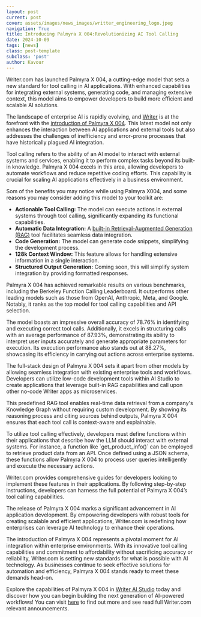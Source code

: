 ```yaml
---
layout: post
current: post
cover: assets/images/news_images/writter_engineering_logo.jpeg
navigation: True
title: Introducing Palmyra X 004:Revolutionizing AI Tool Calling
date: 2024-10-09
tags: [news]
class: post-template
subclass: 'post'
author: Kavour
---
```


<p> Writer.com has launched Palmyra X 004, a cutting-edge model that sets a new standard for tool calling in AI applications. With enhanced capabilities for integrating external systems, generating code, and managing extensive context, this model aims to empower developers to build more efficient and scalable AI solutions.</p>

<p>The landscape of enterprise AI is rapidly evolving, and <a href='https://writer.com'>Writer</a> is at the forefront with the <a href='https://writer.com/blog/actions-with-palmyra-x-004/'>introduction of Palmyra X 004</a>. This latest model not only enhances the interaction between AI applications and external tools but also addresses the challenges of inefficiency and error-prone processes that have historically plagued AI integration.</p>

<p>Tool calling refers to the ability of an AI model to interact with external systems and services, enabling it to perform complex tasks beyond its built-in knowledge. Palmyra X 004 excels in this area, allowing developers to automate workflows and reduce repetitive coding efforts. This capability is crucial for scaling AI applications effectively in a business environment.</p>

<p> Som of the benefits you may notice while using Palmyra X004, and some reasons you may consider adding this model to your toolkit are:</p>
<ul>
    <li><strong>Actionable Tool Calling:</strong> The model can execute actions in external systems through tool calling, significantly expanding its functional capabilities.</li>
    <li><strong>Automatic Data Integration:</strong> A <a href='https://dev.writer.com/api-guides/kg-chat'>built-in Retrieval-Augmented Generation (RAG)</a> tool facilitates seamless data integration.</li>
    <li><strong>Code Generation:</strong> The model can generate code snippets, simplifying the development process.</li>
    <li><strong>128k Context Window:</strong> This feature allows for handling extensive information in a single interaction.</li>
    <li><strong>Structured Output Generation:</strong> Coming soon, this will simplify system integration by providing formatted responses.</li>
</ul>

<p>Palmyra X 004 has achieved remarkable results on various benchmarks, including the Berkeley Function Calling Leaderboard. It outperforms other leading models such as those from OpenAI, Anthropic, Meta, and Google. Notably, it ranks as the top model for tool calling capabilities and API selection.</p>

<p>The model boasts an impressive overall accuracy of 78.76% in identifying and executing correct tool calls. Additionally, it excels in structuring calls with an average performance of 87.93%, demonstrating its ability to interpret user inputs accurately and generate appropriate parameters for execution. Its execution performance also stands out at 88.27%, showcasing its efficiency in carrying out actions across enterprise systems.</p>

<p>The full-stack design of Palmyra X 004 sets it apart from other models by allowing seamless integration with existing enterprise tools and workflows. Developers can utilize low-code development tools within AI Studio to create applications that leverage built-in RAG capabilities and call upon other no-code Writer apps as microservices.</p>

<p>This predefined RAG tool enables real-time data retrieval from a company's Knowledge Graph without requiring custom development. By showing its reasoning process and citing sources behind outputs, Palmyra X 004 ensures that each tool call is context-aware and explainable.</p>

<p>To utilize tool calling effectively, developers must define functions within their applications that describe how the LLM should interact with external systems. For instance, a function like `get_product_info()` can be employed to retrieve product data from an API. Once defined using a JSON schema, these functions allow Palmyra X 004 to process user queries intelligently and execute the necessary actions.</p>

<p>Writer.com provides comprehensive guides for developers looking to implement these features in their applications. By following step-by-step instructions, developers can harness the full potential of Palmyra X 004’s tool calling capabilities.</p>

<p>The release of Palmyra X 004 marks a significant advancement in AI application development. By empowering developers with robust tools for creating scalable and efficient applications, Writer.com is redefining how enterprises can leverage AI technology to enhance their operations.</p>

<p>The introduction of Palmyra X 004 represents a pivotal moment for AI integration within enterprise environments. With its innovative tool calling capabilities and commitment to affordability without sacrificing accuracy or reliability, Writer.com is setting new standards for what is possible with AI technology. As businesses continue to seek effective solutions for automation and efficiency, Palmyra X 004 stands ready to meet these demands head-on.</p>

<p>Explore the capabilities of Palmyra X 004 in <a href='https://writer.com/product/ai-studio/'>Writer AI Studio</a> today and discover how you can begin building the next generation of AI-powered workflows! You can visit <a href='https://writer.com/engineering/actions-with-palmyra-x-004/'>here</a> to find out more and see read full Writer.com relevant announcements.</p>